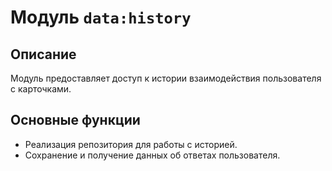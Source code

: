 # Модуль `data:history`

## Описание
Модуль предоставляет доступ к истории взаимодействия пользователя с карточками.

## Основные функции
- Реализация репозитория для работы с историей.
- Сохранение и получение данных об ответах пользователя.